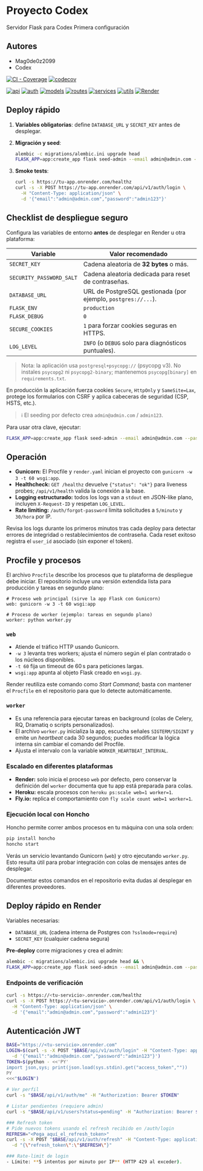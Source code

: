 # Proyecto Codex

Servidor Flask para Codex Primera configuración


## Autores
- Mag0de0z2099  
- Codex


[![CI - Coverage](https://github.com/Mag0de0z2099/Proyecto-Codex/actions/workflows/ci-coverage.yml/badge.svg)](https://github.com/Mag0de0z2099/Proyecto-Codex/actions/workflows/ci-coverage.yml)
[![codecov](https://codecov.io/gh/Mag0de0z2099/Proyecto-Codex/branch/main/graph/badge.svg)](https://codecov.io/gh/Mag0de0z2099/Proyecto-Codex)

<!-- Badges por flag (Codecov Pro) -->
[![api](https://codecov.io/gh/Mag0de0z2099/Proyecto-Codex/branch/main/graph/badge.svg?flag=api)](https://app.codecov.io/gh/Mag0de0z2099/Proyecto-Codex/flags/api)
[![auth](https://codecov.io/gh/Mag0de0z2099/Proyecto-Codex/branch/main/graph/badge.svg?flag=auth)](https://app.codecov.io/gh/Mag0de0z2099/Proyecto-Codex/flags/auth)
[![models](https://codecov.io/gh/Mag0de0z2099/Proyecto-Codex/branch/main/graph/badge.svg?flag=models)](https://app.codecov.io/gh/Mag0de0z2099/Proyecto-Codex/flags/models)
[![routes](https://codecov.io/gh/Mag0de0z2099/Proyecto-Codex/branch/main/graph/badge.svg?flag=routes)](https://app.codecov.io/gh/Mag0de0z2099/Proyecto-Codex/flags/routes)
[![services](https://codecov.io/gh/Mag0de0z2099/Proyecto-Codex/branch/main/graph/badge.svg?flag=services)](https://app.codecov.io/gh/Mag0de0z2099/Proyecto-Codex/flags/services)
[![utils](https://codecov.io/gh/Mag0de0z2099/Proyecto-Codex/branch/main/graph/badge.svg?flag=utils)](https://app.codecov.io/gh/Mag0de0z2099/Proyecto-Codex/flags/utils)
[![Render](https://img.shields.io/website?url=https%3A%2F%2Fproyecto-codex.onrender.com&label=Render%20Deploy&style=flat-square)](https://proyecto-codex.onrender.com)

## Deploy rápido

1. **Variables obligatorias**: define `DATABASE_URL` y `SECRET_KEY` antes de desplegar.
2. **Migración y seed**:

   ```bash
   alembic -c migrations/alembic.ini upgrade head
   FLASK_APP=app:create_app flask seed-admin --email admin@admin.com --password admin123
   ```

3. **Smoke tests**:

   ```bash
   curl -s https://tu-app.onrender.com/healthz
   curl -s -X POST https://tu-app.onrender.com/api/v1/auth/login \
     -H "Content-Type: application/json" \
     -d '{"email":"admin@admin.com","password":"admin123"}'
   ```

## Checklist de despliegue seguro

Configura las variables de entorno **antes** de desplegar en Render u otra plataforma:

| Variable | Valor recomendado |
| --- | --- |
| `SECRET_KEY` | Cadena aleatoria de **32 bytes** o más. |
| `SECURITY_PASSWORD_SALT` | Cadena aleatoria dedicada para reset de contraseñas. |
| `DATABASE_URL` | URL de PostgreSQL gestionada (por ejemplo, `postgres://...`). |
| `FLASK_ENV` | `production` |
| `FLASK_DEBUG` | `0` |
| `SECURE_COOKIES` | `1` para forzar cookies seguras en HTTPS. |
| `LOG_LEVEL` | `INFO` (o `DEBUG` solo para diagnósticos puntuales). |

> Nota: la aplicación usa `postgresql+psycopg://` (psycopg v3). No instales `psycopg2` ni `psycopg2-binary`; mantenemos `psycopg[binary]` en `requirements.txt`.

En producción la aplicación fuerza cookies `Secure`, `HttpOnly` y `SameSite=Lax`, protege los formularios con CSRF y aplica cabeceras de seguridad (CSP, HSTS, etc.).

> ℹ️ El seeding por defecto crea `admin@admin.com` / `admin123`.

Para usar otra clave, ejecutar:

```bash
FLASK_APP=app:create_app flask seed-admin --email admin@admin.com --password NUEVA_CLAVE
```

## Operación

- **Gunicorn:** El Procfile y `render.yaml` inician el proyecto con `gunicorn -w 3 -t 60 wsgi:app`.
- **Healthcheck:** `GET /healthz` devuelve `{"status": "ok"}` para liveness probes; `/api/v1/health` valida la conexión a la base.
- **Logging estructurado:** todos los logs van a `stdout` en JSON-like plano, incluyen `X-Request-ID` y respetan `LOG_LEVEL`.
- **Rate limiting:** `/auth/forgot-password` limita solicitudes a `5/minuto` y `30/hora` por IP.

Revisa los logs durante los primeros minutos tras cada deploy para detectar errores de integridad o restablecimientos de contraseña. Cada reset exitoso registra el `user_id` asociado (sin exponer el token).

## Procfile y procesos

El archivo `Procfile` describe los procesos que tu plataforma de despliegue debe iniciar. El repositorio incluye una versión extendida lista para producción y tareas en segundo plano:

```Procfile
# Proceso web principal (sirve la app Flask con Gunicorn)
web: gunicorn -w 3 -t 60 wsgi:app

# Proceso de worker (ejemplo: tareas en segundo plano)
worker: python worker.py
```

### `web`

- Atiende el tráfico HTTP usando Gunicorn.
- `-w 3` levanta tres workers; ajusta el número según el plan contratado o los núcleos disponibles.
- `-t 60` fija un timeout de 60 s para peticiones largas.
- `wsgi:app` apunta al objeto Flask creado en `wsgi.py`.

Render reutiliza este comando como *Start Command*; basta con mantener el `Procfile` en el repositorio para que lo detecte automáticamente.

### `worker`

- Es una referencia para ejecutar tareas en background (colas de Celery, RQ, Dramatiq o scripts personalizados).
- El archivo `worker.py` inicializa la app, escucha señales `SIGTERM/SIGINT` y emite un *heartbeat* cada 30 segundos; puedes modificar la lógica interna sin cambiar el comando del Procfile.
- Ajusta el intervalo con la variable `WORKER_HEARTBEAT_INTERVAL`.

### Escalado en diferentes plataformas

- **Render:** solo inicia el proceso `web` por defecto, pero conservar la definición del `worker` documenta que tu app está preparada para colas.
- **Heroku:** escala procesos con `heroku ps:scale web=1 worker=1`.
- **Fly.io:** replica el comportamiento con `fly scale count web=1 worker=1`.

### Ejecución local con Honcho

Honcho permite correr ambos procesos en tu máquina con una sola orden:

```bash
pip install honcho
honcho start
```

Verás un servicio levantando Gunicorn (`web`) y otro ejecutando `worker.py`. Esto resulta útil para probar integración con colas de mensajes antes de desplegar.

Documentar estos comandos en el repositorio evita dudas al desplegar en diferentes proveedores.

## Deploy rápido en Render

Variables necesarias:
- `DATABASE_URL` (cadena interna de Postgres con `?sslmode=require`)
- `SECRET_KEY` (cualquier cadena segura)

**Pre-deploy** corre migraciones y crea el admin:
```bash
alembic -c migrations/alembic.ini upgrade head && \
FLASK_APP=app:create_app flask seed-admin --email admin@admin.com --password admin123
```

### Endpoints de verificación
```bash
curl -s https://<tu-servicio>.onrender.com/healthz
curl -s -X POST https://<tu-servicio>.onrender.com/api/v1/auth/login \
  -H "Content-Type: application/json" \
  -d '{"email":"admin@admin.com","password":"admin123"}'
```

## Autenticación JWT
```bash
BASE="https://<tu-servicio>.onrender.com"
LOGIN=$(curl -s -X POST "$BASE/api/v1/auth/login" -H "Content-Type: application/json" \
  -d '{"email":"admin@admin.com","password":"admin123"}')
TOKEN=$(python - <<'PY'
import json,sys; print(json.load(sys.stdin).get("access_token",""))
PY
<<<"$LOGIN")

# Ver perfil
curl -s "$BASE/api/v1/auth/me" -H "Authorization: Bearer $TOKEN"

# Listar pendientes (requiere admin)
curl -s "$BASE/api/v1/users?status=pending" -H "Authorization: Bearer $TOKEN"

### Refresh token
# Pide nuevos tokens usando el refresh recibido en /auth/login
REFRESH="<Pega_aquí_el_refresh_token>"
curl -s -X POST "$BASE/api/v1/auth/refresh" -H "Content-Type: application/json" \
  -d "{\"refresh_token\":\"$REFRESH\"}"

### Rate-limit de login
- Límite: **5 intentos por minuto por IP** (HTTP 429 al exceder).
```
